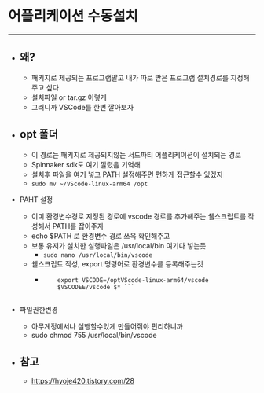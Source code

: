 
# 어플리케이션 수동설치
---------------------------------------

- ## 왜?

	- 패키지로 제공되는 프로그램말고 내가 따로 받은 프로그램 설치경로를 지정해주고 싶다
	- 설치파일 or tar.gz 이렇게 
	- 그러니까 VSCode를 한번 깔아보자

- ## opt 폴더

	- 이 경로는 패키지로 제공되지않는 서드파티 어플리케이션이 설치되는 경로
	- Spinnaker sdk도 여기 깔렸음 기억해
	- 설치후 파일을 여기 넣고 PATH 설정해주면 편하게 접근할수 있겠지
	- ``` sudo mv ~/VScode-linux-arm64 /opt ```

- PAHT 설정

	- 이미 환경변수경로 지정된 경로에 vscode 경로를 추가해주는 쉘스크립트를 작성해서 PATH를 잡아주자
	- echo $PATH 로 환경변수 경로 쓰윽 확인해주고
	- 보통 유저가 설치한 실행파일은 /usr/local/bin 여기다 넣는듯
		+ ``` sudo nano /usr/local/bin/vscode ```
	- 쉘스크립트 작성, export 명령어로 환경변수를 등록해주는것
		+ ``` #!/bin/bash
			  export VSCODE=/optVScode-linux-arm64/vscode
			  $VSCODEE/vscode $* ```
	
- 파일권한변경

	- 아무계정에서나 실행할수있게 만들어줘야 편리하니까
	- sudo chmod 755 /usr/local/bin/vscode



- ## 참고
	- https://hyoje420.tistory.com/28